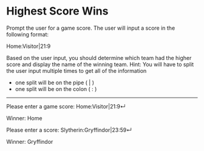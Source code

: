 # Highest Score Wins
Prompt the user for a game score.
The user will input a score in the following format:

Home:Visitor|21:9

Based on the user input, you should determine which team had the higher score
and display the name of the winning team.
Hint: You will have to split the user input multiple times to get all of the information

- one split will be on the pipe ( | )
- one split will be on the colon ( : )
 
 ---
Please enter a game score: Home:Visitor|21:9↵

Winner: Home
  


Please enter a score: Slytherin:Gryffindor|23:59↵
 
Winner: Gryffindor